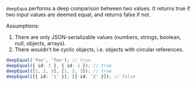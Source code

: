 `deepEqua` performs a deep comparison between two values. It returns true if two input values are deemed equal, and returns false if not. 

Assumptions:
1. There are only JSON-serializable values (numbers, strings, boolean, null, objects, arrays).
2. There wouldn't be cyclic objects, i.e. objects with circular references.

```typescript
deepEqual('foo', 'foo'); // true
deepEqual({ id: 1 }, { id: 1 }); // true
deepEqual([1, 2, 3], [1, 2, 3]); // true
deepEqual([{ id: '1' }], [{ id: '2' }]); // false
```